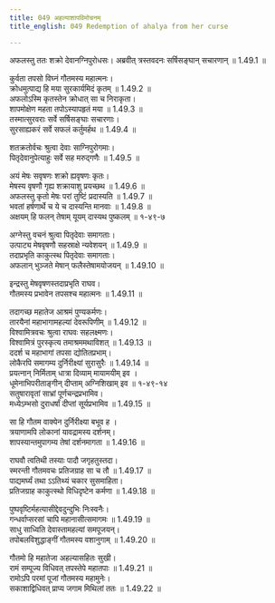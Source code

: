 ```yaml
---
title: 049 अहल्याशापविमोचनम्
title_english: 049 Redemption of ahalya from her curse

---
```

<div class="audioEmbed"  caption="श्रीराम-हरिसीताराममूर्ति-घनपाठिभ्यां वचनम्" src="https://archive.org/download/Ramayana-recitation-Sriram-harisItArAmamUrti-Ghanapaati-v2/Kanda_1/Kanda_1_BK-049-_Ahalya_Shapa_Vimochanam.mp3"></div>
अफलस्तु ततः शक्रो देवानग्निपुरोधसः।  
अब्रवीत् त्रस्तवदनः सर्षिसङ्घान् सचारणान् ॥ 1.49.1 ॥   

कुर्वता तपसो विघ्नं गौतमस्य महात्मनः।  
क्रोधमुत्पाद्य हि मया सुरकार्यमिदं कृतम् ॥ 1.49.2 ॥   
अफलोऽस्मि कृतस्तेन क्रोधात् सा च निराकृता।  
शापमोक्षेण महता तपोऽस्यापहृतं मया ॥ 1.49.3 ॥   
तस्मात्सुरवराः सर्वे सर्षिसङ्घाः सचारणाः।  
सुरसाह्यकरं सर्वे सफलं कर्तुमर्हथ ॥ 1.49.4 ॥   

शतक्रतोर्वचः श्रुत्वा देवाः साग्निपुरोगमाः।  
पितृदेवानुपेत्याहुः सर्वे सह मरुद्गणैः ॥ 1.49.5 ॥   

अयं मेषः सवृषणः शक्रो ह्यवृषणः कृतः।  
मेषस्य वृषणौ गृह्य शक्रायाशु प्रयच्छथ ॥ 1.49.6 ॥   
अफलस्तु कृतो मेषः परां तुष्टिं प्रदास्यति ॥ 1.49.7 ॥   
भवतां हर्षणार्थे च ये च दास्यन्ति मानवाः ॥ 1.49.8 ॥   
अक्षयम् हि फलन् तेषाम् यूयम् दास्यथ पुष्कलम् ॥ १-४९-७  

अग्नेस्तु वचनं श्रुत्वा पितृदेवाः समागताः।  
उत्पाट्य मेषवृषणौ सहस्राक्षे न्यवेशयन् ॥ 1.49.9 ॥   
तदाप्रभृति काकुत्स्थ पितृदेवाः समागताः।  
अफलान् भुञ्जते मेषान् फलैस्तेषामयोजयन् ॥ 1.49.10 ॥   

इन्द्रस्तु मेषवृषणस्तदाप्रभृति राघव।  
गौतमस्य प्रभावेन तपसश्च महात्मनः ॥ 1.49.11 ॥   

तदागच्छ महातेज आश्रमं पुण्यकर्मणः।  
तारयैनां महाभागामहल्यां देवरूपिणीम् ॥ 1.49.12 ॥   
विश्वामित्रवचः श्रुत्वा राघवः सहलक्ष्मणः।  
विश्वामित्रं पुरस्कृत्य तमाश्रममथाविशत् ॥ 1.49.13 ॥   
ददर्श च महाभागां तपसा द्योतितप्रभाम्।  
लोकैरपि समागम्य दुर्निरीक्ष्यां सुरासुरैः ॥ 1.49.14 ॥   
प्रयत्नान् निर्मिताम् धात्रा दिव्याम् मायामयीम् इव ।  
धूमेनाभिपरीताङ्गीन् दीप्ताम् अग्निशिखाम् इव ॥ १-४९-१४  
सतुषारावृतां साभ्रां पूर्णचन्द्रप्रभामिव।  
मध्येऽम्भसो दुराधर्षां दीप्तां सूर्यप्रभामिव ॥ 1.49.15 ॥   

सा हि गौतम वाक्येन दुर्निरीक्ष्या बभूव ह ।  
त्रयाणामपि लोकानां यावद्रामस्य दर्शनम्।  
शापस्यान्तमुपागम्य तेषां दर्शनमागता ॥ 1.49.16 ॥   

राघवौ त्वतिथी तस्याः पादौ जगृहतुस्तदा।  
स्मरन्ती गौतमवचः प्रतिजग्राह सा च तौ ॥ 1.49.17 ॥   
पाद्यमर्घ्यं तथा ऽऽतिथ्यं चकार सुसमाहिता।  
प्रतिजग्राह काकुत्स्थो विधिदृष्टेन कर्मणा ॥ 1.49.18 ॥   

पुष्पवृष्टिर्महत्यासीद्देवदुन्दुभिः निःस्वनैः।  
गन्धर्वाप्सरसां चापि महानासीत्समागमः ॥ 1.49.19 ॥   
साधु साध्विति देवास्तामहल्यां समपूजयन्।  
तपोबलविशुद्धाङ्गीं गौतमस्य वशानुगाम् ॥ 1.49.20 ॥   

गौतमो हि महातेजा अहल्यासहितः सुखी।  
रामं सम्पूज्य विधिवत् तपस्तेपे महातपाः ॥ 1.49.21 ॥   
रामोऽपि परमां पूजां गौतमस्य महामुनेः।  
सकाशाद्विधिवत् प्राप्य जगाम मिथिलां ततः ॥ 1.49.22 ॥   